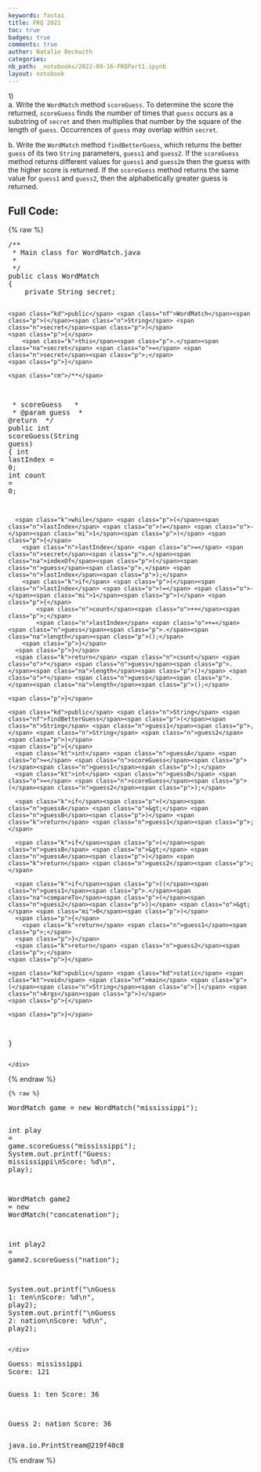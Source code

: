 ```yaml
---
keywords: fastai
title: FRQ 2021
toc: true
badges: true
comments: true
author: Natalie Beckwith
categories: 
nb_path: _notebooks/2022-09-16-FRQPart1.ipynb
layout: notebook
---
```


<!--
#################################################
### THIS FILE WAS AUTOGENERATED! DO NOT EDIT! ###
#################################################
# file to edit: _notebooks/2022-09-16-FRQPart1.ipynb
-->

<div class="container" id="notebook-container">
        
<div class="cell border-box-sizing text_cell rendered"><div class="inner_cell">
<div class="text_cell_render border-box-sizing rendered_html">
<p>1)<br>
a. Write the <code>WordMatch</code> method <code>scoreGuess</code>. To determine the score the returned, <code>scoreGuess</code> finds the number of times that <code>guess</code> occurs as a substring of <code>secret</code> and then multiplies that number by the square of the length of <code>guess</code>. Occurrences of <code>guess</code> may overlap within <code>secret</code>.</p>

</div>
</div>
</div>
<div class="cell border-box-sizing text_cell rendered"><div class="inner_cell">
<div class="text_cell_render border-box-sizing rendered_html">
<p>b. Write the <code>WordMatch</code> method <code>findBetterGuess</code>, which returns the better <code>guess</code> of its two <code>String</code> parameters, <code>guess1</code> and <code>guess2</code>. If the <code>scoreGuess</code> method returns different values for <code>guess1</code> and <code>guess2m</code> then the guess with the higher score is returned. If the <code>scoreGuess</code> method returns the same value for <code>guess1</code> and <code>guess2</code>, then the alphabetically greater guess is returned.</p>

</div>
</div>
</div>
<div class="cell border-box-sizing text_cell rendered"><div class="inner_cell">
<div class="text_cell_render border-box-sizing rendered_html">
<h2 id="Full-Code:">Full Code:<a class="anchor-link" href="#Full-Code:"> </a></h2>
</div>
</div>
</div>
    {% raw %}
    
<div class="cell border-box-sizing code_cell rendered">
<div class="input">

<div class="inner_cell">
    <div class="input_area">
<div class=" highlight hl-java"><pre><span></span><span class="cm">/**</span>
<span class="cm"> * Main class for WordMatch.java</span>
<span class="cm"> *</span>
<span class="cm"> */</span>
<span class="kd">public</span> <span class="kd">class</span> <span class="nc">WordMatch</span>
<span class="p">{</span>
    <span class="kd">private</span> <span class="n">String</span> <span class="n">secret</span><span class="p">;</span>
    
    <span class="kd">public</span> <span class="nf">WordMatch</span><span class="p">(</span><span class="n">String</span> <span class="n">secret</span><span class="p">)</span>
    <span class="p">{</span>
        <span class="k">this</span><span class="p">.</span><span class="na">secret</span> <span class="o">=</span> <span class="n">secret</span><span class="p">;</span>
    <span class="p">}</span>
    
    <span class="cm">/**</span>
<span class="cm">     * scoreGuess </span>
<span class="cm">     * </span>
<span class="cm">     * @param guess</span>
<span class="cm">     * @return</span>
<span class="cm">     */</span>
    <span class="kd">public</span> <span class="kt">int</span> <span class="nf">scoreGuess</span><span class="p">(</span><span class="n">String</span> <span class="n">guess</span><span class="p">)</span>
    <span class="p">{</span>
      <span class="kt">int</span> <span class="n">lastIndex</span> <span class="o">=</span> <span class="mi">0</span><span class="p">;</span>
      <span class="kt">int</span> <span class="n">count</span> <span class="o">=</span> <span class="mi">0</span><span class="p">;</span>
      
      <span class="k">while</span> <span class="p">(</span><span class="n">lastIndex</span> <span class="o">!=</span> <span class="o">-</span><span class="mi">1</span><span class="p">)</span> <span class="p">{</span>
        <span class="n">lastIndex</span> <span class="o">=</span> <span class="n">secret</span><span class="p">.</span><span class="na">indexOf</span><span class="p">(</span><span class="n">guess</span><span class="p">,</span> <span class="n">lastIndex</span><span class="p">);</span>
        <span class="k">if</span> <span class="p">(</span><span class="n">lastIndex</span> <span class="o">!=</span> <span class="o">-</span><span class="mi">1</span><span class="p">)</span> <span class="p">{</span>
            <span class="n">count</span><span class="o">++</span><span class="p">;</span>
            <span class="n">lastIndex</span> <span class="o">+=</span> <span class="n">guess</span><span class="p">.</span><span class="na">length</span><span class="p">();</span>
        <span class="p">}</span>
      <span class="p">}</span>
      <span class="k">return</span> <span class="n">count</span> <span class="o">*</span> <span class="n">guess</span><span class="p">.</span><span class="na">length</span><span class="p">()</span> <span class="o">*</span> <span class="n">guess</span><span class="p">.</span><span class="na">length</span><span class="p">();</span>
        
    <span class="p">}</span>
    
    <span class="kd">public</span> <span class="n">String</span> <span class="nf">findBetterGuess</span><span class="p">(</span><span class="n">String</span> <span class="n">guess1</span><span class="p">,</span> <span class="n">String</span> <span class="n">guess2</span><span class="p">)</span>
    <span class="p">{</span>
      <span class="kt">int</span> <span class="n">guessA</span> <span class="o">=</span> <span class="n">scoreGuess</span><span class="p">(</span><span class="n">guess1</span><span class="p">);</span>
      <span class="kt">int</span> <span class="n">guessB</span> <span class="o">=</span> <span class="n">scoreGuess</span><span class="p">(</span><span class="n">guess2</span><span class="p">);</span>

      <span class="k">if</span><span class="p">(</span><span class="n">guessA</span> <span class="o">&gt;</span> <span class="n">guessB</span><span class="p">)</span> <span class="k">return</span> <span class="n">guess1</span><span class="p">;</span>
      
      <span class="k">if</span><span class="p">(</span><span class="n">guessB</span> <span class="o">&gt;</span> <span class="n">guessA</span><span class="p">)</span> <span class="k">return</span> <span class="n">guess2</span><span class="p">;</span>

      <span class="k">if</span><span class="p">((</span><span class="n">guess1</span><span class="p">.</span><span class="na">compareTo</span><span class="p">(</span><span class="n">guess2</span><span class="p">))</span> <span class="o">&gt;</span> <span class="mi">0</span><span class="p">)</span>
      <span class="p">{</span>
        <span class="k">return</span> <span class="n">guess1</span><span class="p">;</span>
      <span class="p">}</span>
      <span class="k">return</span> <span class="n">guess2</span><span class="p">;</span>
    <span class="p">}</span>

    <span class="kd">public</span> <span class="kd">static</span> <span class="kt">void</span> <span class="nf">main</span> <span class="p">(</span><span class="n">String</span><span class="o">[]</span> <span class="n">Args</span><span class="p">)</span>
    <span class="p">{</span>
      
    <span class="p">}</span>
<span class="p">}</span>
</pre></div>

    </div>
</div>
</div>

</div>
    {% endraw %}

    {% raw %}
    
<div class="cell border-box-sizing code_cell rendered">
<div class="input">

<div class="inner_cell">
    <div class="input_area">
<div class=" highlight hl-java"><pre><span></span><span class="n">WordMatch</span> <span class="n">game</span> <span class="o">=</span> <span class="k">new</span> <span class="n">WordMatch</span><span class="p">(</span><span class="s">&quot;mississippi&quot;</span><span class="p">);</span>

<span class="kt">int</span> <span class="n">play</span> <span class="o">=</span> <span class="n">game</span><span class="p">.</span><span class="na">scoreGuess</span><span class="p">(</span><span class="s">&quot;mississippi&quot;</span><span class="p">);</span>
<span class="n">System</span><span class="p">.</span><span class="na">out</span><span class="p">.</span><span class="na">printf</span><span class="p">(</span><span class="s">&quot;Guess: mississippi\nScore: %d\n&quot;</span><span class="p">,</span> <span class="n">play</span><span class="p">);</span>

<span class="n">WordMatch</span> <span class="n">game2</span> <span class="o">=</span> <span class="k">new</span> <span class="n">WordMatch</span><span class="p">(</span><span class="s">&quot;concatenation&quot;</span><span class="p">);</span>

<span class="kt">int</span> <span class="n">play2</span> <span class="o">=</span> <span class="n">game2</span><span class="p">.</span><span class="na">scoreGuess</span><span class="p">(</span><span class="s">&quot;nation&quot;</span><span class="p">);</span>


<span class="n">System</span><span class="p">.</span><span class="na">out</span><span class="p">.</span><span class="na">printf</span><span class="p">(</span><span class="s">&quot;\nGuess 1: ten\nScore: %d\n&quot;</span><span class="p">,</span> <span class="n">play2</span><span class="p">);</span>
<span class="n">System</span><span class="p">.</span><span class="na">out</span><span class="p">.</span><span class="na">printf</span><span class="p">(</span><span class="s">&quot;\nGuess 2: nation\nScore: %d\n&quot;</span><span class="p">,</span> <span class="n">play2</span><span class="p">);</span>
</pre></div>

    </div>
</div>
</div>

<div class="output_wrapper">
<div class="output">

<div class="output_area">

<div class="output_subarea output_stream output_stdout output_text">
<pre>Guess: mississippi
Score: 121

Guess 1: ten
Score: 36

Guess 2: nation
Score: 36
</pre>
</div>
</div>

<div class="output_area">



<div class="output_text output_subarea output_execute_result">
<pre>java.io.PrintStream@219f40c8</pre>
</div>

</div>

</div>
</div>

</div>
    {% endraw %}

</div>
 

